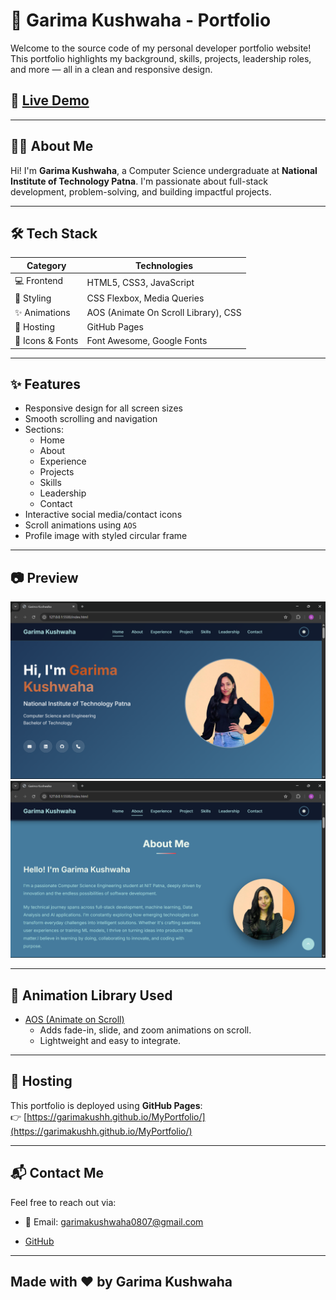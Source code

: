 # 💼 Garima Kushwaha - Portfolio

Welcome to the source code of my personal developer portfolio website! This portfolio highlights my background, skills, projects, leadership roles, and more — all in a clean and responsive design.

## 🚀 [Live Demo](https://garimakushh.github.io/MyPortfolio/)

---

## 🧑‍💻 About Me

Hi! I'm **Garima Kushwaha**, a Computer Science undergraduate at **National Institute of Technology Patna**. I'm passionate about full-stack development, problem-solving, and building impactful projects.

---

## 🛠️ Tech Stack

| Category        | Technologies                          |
|----------------|----------------------------------------|
| 💻 Frontend     | HTML5, CSS3, JavaScript                |
| 🎨 Styling      | CSS Flexbox, Media Queries             |
| ✨ Animations   | AOS (Animate On Scroll Library), CSS   |
| 📁 Hosting      | GitHub Pages                           |
| 🔗 Icons & Fonts| Font Awesome, Google Fonts             |

---

## ✨ Features

- Responsive design for all screen sizes
- Smooth scrolling and navigation
- Sections:
  - Home
  - About
  - Experience
  - Projects
  - Skills
  - Leadership
  - Contact
- Interactive social media/contact icons
- Scroll animations using `AOS`
- Profile image with styled circular frame

---

## 📷 Preview

![image](https://github.com/Garimakushh/MyPortfolio/blob/f6320c3fa0cdef30405854086e0f59123f77c2fa/assets/Screenshot%20(24).png)
![image](https://github.com/Garimakushh/MyPortfolio/blob/f6320c3fa0cdef30405854086e0f59123f77c2fa/assets/Screenshot%20(25).png)

---

## 🧩 Animation Library Used

- [AOS (Animate on Scroll)](https://michalsnik.github.io/aos/)
  - Adds fade-in, slide, and zoom animations on scroll.
  - Lightweight and easy to integrate.

---

## 🚀 Hosting

This portfolio is deployed using **GitHub Pages**:  
👉 [https://garimakushh.github.io/MyPortfolio/](https://garimakushh.github.io/MyPortfolio/)

---

## 📬 Contact Me

Feel free to reach out via:

- 📧 Email: garimakushwaha0807@gmail.com 

- [GitHub](https://github.com/Garimakushh)


---

## Made with ❤️ by Garima Kushwaha

